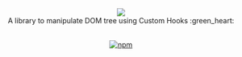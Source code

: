 <div align="center" display="flex">
  <Image src='https://i.imgur.com/WmjL1dF.gif'>
</div>
<div align="center">
  A library to manipulate DOM tree using Custom Hooks :green_heart:
</div>

<br>

<div align="center">

  [![npm](https://img.shields.io/npm/v/react-dooks?color=00d455ff)](https://www.npmjs.com/package/react-dooks)<space><space>

</div>
